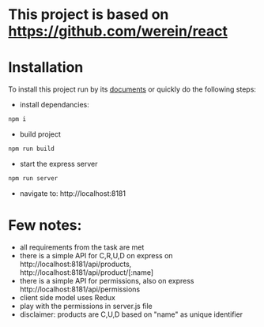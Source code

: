 # This project is based on https://github.com/werein/react

# Installation
To install this project run by its [documents](https://github.com/werein/react) or quickly do the following steps:
* install dependancies:
```javascript
npm i
```
* build project
 ```javascript
npm run build
```
* start the express server
```javascript
npm run server
```
* navigate to: http://localhost:8181

# Few notes:
* all requirements from the task are met
* there is a simple API for C,R,U,D on express on http://localhost:8181/api/products, http://localhost:8181/api/product/[:name]
* there is a simple API for permissions, also on express http://localhost:8181/api/permissions
* client side model uses Redux
* play with the permissions in server.js file
* disclaimer: products are C,U,D based on "name" as unique identifier
